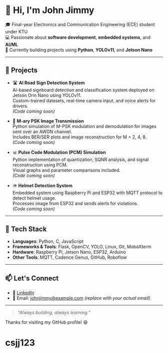 # 👋 Hi, I'm John Jimmy

🎓 Final-year Electronics and Communication Engineering (ECE) student under KTU  
💻 Passionate about **software development**, **embedded systems**, and **AI/ML**  
🔧 Currently building projects using **Python**, **YOLOv11**, and **Jetson Nano**

---

## 🚀 Projects

- 🛣️ **AI Road Sign Detection System**  
  AI-based signboard detection and classification system deployed on Jetson Orin Nano using YOLOv11.  
  Custom-trained datasets, real-time camera input, and voice alerts for drivers.  
  *(Code coming soon)*

- 📡 **M-ary PSK Image Transmission**  
  Python simulation of M-PSK modulation and demodulation for images sent over an AWGN channel.  
  Includes BER/SER plots and image reconstruction for M = 2, 4, 8.  
  *(Code coming soon)*

- 📊 **Pulse Code Modulation (PCM) Simulation**  
  Python implementation of quantization, SQNR analysis, and signal reconstruction using PCM.  
  Visual graphs and parameter comparisons included.  
  *(Code coming soon)*

- 🪖 **Helmet Detection System**  
  Embedded system using Raspberry Pi and ESP32 with MQTT protocol to detect helmet usage.  
  Processes image from ESP32 and sends alerts for violations.  
  *(Code coming soon)*

---

## 🧰 Tech Stack

- **Languages**: Python, C, JavaScript
- **Frameworks & Tools**: Flask, OpenCV, YOLO, Linux, Git, MobaXterm
- **Hardware**: Raspberry Pi, Jetson Nano, ESP32, Arduino
- **Other Tools**: MQTT, Cadence Genus, GitHub, Roboflow

---

## 📫 Let's Connect

- 💼 [LinkedIn](https://www.linkedin.com/in/john-jimmy-05306b253)
- 📧 Email: johnjimmy@example.com *(replace with your actual email)*

---

> _“Always building, always learning.”_

Thanks for visiting my GitHub profile! 😄
# csjj123
